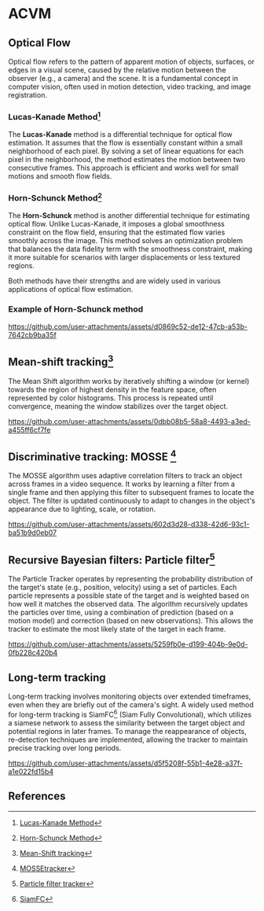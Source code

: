 # ACVM


## Optical Flow

Optical flow refers to the pattern of apparent motion of objects, surfaces, or edges in a visual scene, caused by the relative motion between the observer (e.g., a camera) and the scene. It is a fundamental concept in computer vision, often used in motion detection, video tracking, and image registration.

### Lucas-Kanade Method[^1]
The **Lucas-Kanade** method is a differential technique for optical flow estimation. It assumes that the flow is essentially constant within a small neighborhood of each pixel. By solving a set of linear equations for each pixel in the neighborhood, the method estimates the motion between two consecutive frames. This approach is efficient and works well for small motions and smooth flow fields.

### Horn-Schunck Method[^2]

The **Horn-Schunck** method is another differential technique for estimating optical flow. Unlike Lucas-Kanade, it imposes a global smoothness constraint on the flow field, ensuring that the estimated flow varies smoothly across the image. This method solves an optimization problem that balances the data fidelity term with the smoothness constraint, making it more suitable for scenarios with larger displacements or less textured regions.

Both methods have their strengths and are widely used in various applications of optical flow estimation.

### Example of Horn-Schunck method
https://github.com/user-attachments/assets/d0869c52-de12-47cb-a53b-7642cb9ba35f


## Mean-shift tracking[^3]
The Mean Shift algorithm works by iteratively shifting a window (or kernel) towards the region of highest density in the feature space, often represented by color histograms. This process is repeated until convergence, meaning the window stabilizes over the target object.

https://github.com/user-attachments/assets/0dbb08b5-58a8-4493-a3ed-a455ff6cf7fe


## Discriminative tracking: MOSSE [^4]
The MOSSE algorithm uses adaptive correlation filters to track an object across frames in a video sequence. It works by learning a filter from a single frame and then applying this filter to subsequent frames to locate the object. The filter is updated continuously to adapt to changes in the object's appearance due to lighting, scale, or rotation.

https://github.com/user-attachments/assets/602d3d28-d338-42d6-93c1-ba51b9d0eb07

## Recursive Bayesian filters: Particle filter[^5]
The Particle Tracker operates by representing the probability distribution of the target's state (e.g., position, velocity) using a set of particles. Each particle represents a possible state of the target and is weighted based on how well it matches the observed data. The algorithm recursively updates the particles over time, using a combination of prediction (based on a motion model) and correction (based on new observations). This allows the tracker to estimate the most likely state of the target in each frame.

https://github.com/user-attachments/assets/5259fb0e-d199-404b-9e0d-0fb228c420b4


## Long-term tracking
Long-term tracking involves monitoring objects over extended timeframes, even when they are briefly out of the camera's sight. A widely used method for long-term tracking is SiamFC[^6] (Siam Fully Convolutional), which utilizes a siamese network to assess the similarity between the target object and potential regions in later frames. To manage the reappearance of objects, re-detection techniques are implemented, allowing the tracker to maintain precise tracking over long periods.


https://github.com/user-attachments/assets/d5f5208f-55b1-4e28-a37f-a1e022fd15b4




## References
[^1]: [Lucas-Kanade Method](https://www.researchgate.net/publication/215458777_An_Iterative_Image_Registration_Technique_with_an_Application_to_Stereo_Vision_IJCAI)
[^2]: [Horn-Schunck Method](https://www.sciencedirect.com/science/article/abs/pii/0004370281900242)
[^3]: [Mean-Shift tracking](https://comaniciu.net/Papers/KernelTracking.pdf)
[^4]: [MOSSEtracker](https://www.researchgate.net/publication/221362729_Visual_object_tracking_using_adaptive_correlation_filters)
[^5]: [Particle filter tracker](https://vision.ee.ethz.ch/publications/get_abstract.cgi?articles=247&mode=&lang=en)
[^6]: [SiamFC](https://arxiv.org/abs/1606.09549)
















